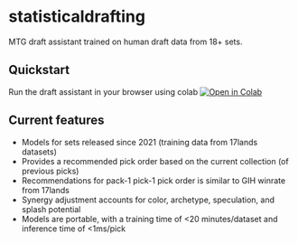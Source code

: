 # statisticaldrafting
MTG draft assistant trained on human draft data from 18+ sets.

## Quickstart
Run the draft assistant in your browser using colab [![Open in Colab](https://colab.research.google.com/assets/colab-badge.svg)](https://colab.research.google.com/github/danieljbrooks/statistical-drafting/blob/main/notebooks/colab_draft_assistant.ipynb)

## Current features
- Models for sets released since 2021 (training data from 17lands datasets)
- Provides a recommended pick order based on the current collection (of previous picks)
- Recommendations for pack-1 pick-1 pick order is similar to GIH winrate from 17lands 
- Synergy adjustment accounts for color, archetype, speculation, and splash potential 
- Models are portable, with a training time of <20 minutes/dataset and inference time of <1ms/pick